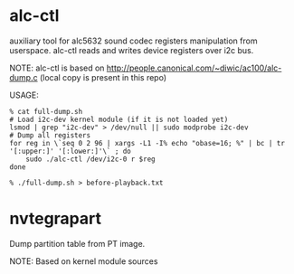 alc-ctl
=======

auxiliary tool for alc5632 sound codec registers manipulation from userspace.
alc-ctl reads and writes device registers over i2c bus.

NOTE:
alc-ctl is based on http://people.canonical.com/~diwic/ac100/alc-dump.c (local copy is present in this repo)

USAGE:

    % cat full-dump.sh
    # Load i2c-dev kernel module (if it is not loaded yet)
    lsmod | grep "i2c-dev" > /dev/null || sudo modprobe i2c-dev
    # Dump all registers
    for reg in \`seq 0 2 96 | xargs -L1 -I% echo "obase=16; %" | bc | tr '[:upper:]' '[:lower:]'\` ; do
        sudo ./alc-ctl /dev/i2c-0 r $reg
    done

    % ./full-dump.sh > before-playback.txt


nvtegrapart
===========

Dump partition table from PT image.

NOTE:
Based on kernel module sources
